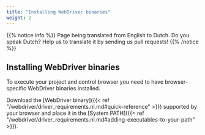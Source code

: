 ```yaml
---
title: "Installing WebDriver binaries"
weight: 2
---
```


{{% notice info %}}
<i class="fas fa-language"></i> Page being translated from 
English to Dutch. Do you speak Dutch? Help us to translate
it by sending us pull requests!
{{% /notice %}}

## Installing WebDriver binaries

To execute your project and control browser you need to have
browser-specific WebDriver binaries installed.

Download the [WebDriver binary]({{< ref "/webdriver/driver_requirements.nl.md#quick-reference" >}})
supported by your browser and place it in the 
[System PATH]({{< ref "/webdriver/driver_requirements.nl.md#adding-executables-to-your-path" >}}).
